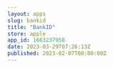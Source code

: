 ```yaml
---
layout: apps
slug: bankid
title: "BankID"
store: apple
app_id: 1663237958
date: 2023-03-29T07:26:13Z
published: 2023-02-07T08:00:00Z
---
```

